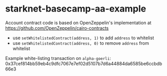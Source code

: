 # starknet-basecamp-aa-example

Account contract code is based on OpenZeppelin's implementation at https://github.com/OpenZeppelin/cairo-contracts

- use `setWhitelistedContract(address, 1)` to add `address` to whitelist
- use `setWhitelistedContract(address, 0)` to remove `address` from whitelist

Example white-listing transaction on `alpha-goerli`: 0x37cef814bb59eb4c9dfc7067e7ef02d5107b7d6a44884da6585be6ccbdb66e3
